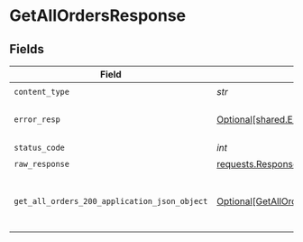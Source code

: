 # GetAllOrdersResponse


## Fields

| Field                                                                                                 | Type                                                                                                  | Required                                                                                              | Description                                                                                           |
| ----------------------------------------------------------------------------------------------------- | ----------------------------------------------------------------------------------------------------- | ----------------------------------------------------------------------------------------------------- | ----------------------------------------------------------------------------------------------------- |
| `content_type`                                                                                        | *str*                                                                                                 | :heavy_check_mark:                                                                                    | N/A                                                                                                   |
| `error_resp`                                                                                          | [Optional[shared.ErrorResp]](../../models/shared/errorresp.md)                                        | :heavy_minus_sign:                                                                                    | Could not authenticate the user                                                                       |
| `status_code`                                                                                         | *int*                                                                                                 | :heavy_check_mark:                                                                                    | N/A                                                                                                   |
| `raw_response`                                                                                        | [requests.Response](https://requests.readthedocs.io/en/latest/api/#requests.Response)                 | :heavy_minus_sign:                                                                                    | N/A                                                                                                   |
| `get_all_orders_200_application_json_object`                                                          | [Optional[GetAllOrders200ApplicationJSON]](../../models/operations/getallorders200applicationjson.md) | :heavy_minus_sign:                                                                                    | The orders for the portal user returned successfully.                                                 |